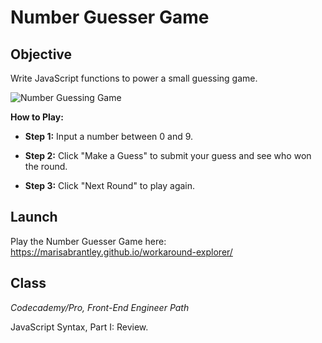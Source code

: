# Number Guesser Game

## Objective

Write JavaScript functions to power a small guessing game.

![Number Guessing Game](https://user-images.githubusercontent.com/60168324/125233724-0ad99180-e294-11eb-91e3-ba0e5f2ea831.png)

**How to Play:**

* **Step 1:** Input a number between 0 and 9.

* **Step 2:** Click "Make a Guess" to submit your guess and see who won the round.

* **Step 3:** Click "Next Round" to play again.

## Launch

Play the Number Guesser Game here: https://marisabrantley.github.io/workaround-explorer/

## Class
*Codecademy/Pro, Front-End Engineer Path*

JavaScript Syntax, Part I: Review.
